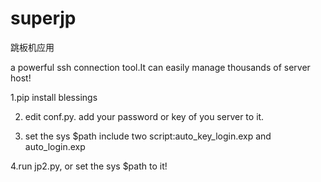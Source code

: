 # superjp
跳板机应用

a powerful ssh connection tool.It can easily manage thousands of server host!




1.pip install blessings

2. edit conf.py. add your password or key of you server to it.

3. set the sys $path include two script:auto_key_login.exp and auto_login.exp

4.run jp2.py, or set the sys $path to it!
